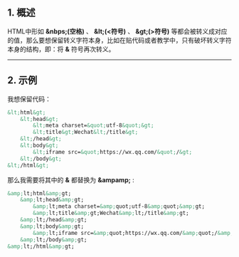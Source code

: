 ## 1. 概述 ##
HTML中形如 **&amp;nbps;(空格)** 、 **&amp;lt;(<符号)** 、 **&amp;gt;(>符号)** 等都会被转义成对应的值，那么要想保留转义字符本身，比如在贴代码或者教学中，只有破坏转义字符本身的结构，即：将 **&** 符号再次转义。

---
## 2. 示例 ##
我想保留代码：

```html
&lt;html&gt;
    &lt;head&gt;
        &lt;meta charset=&quot;utf-8&quot;&gt;
        &lt;title&gt;Wechat&lt;/title&gt;
    &lt;/head&gt;
    &lt;body&gt;
        &lt;iframe src=&quot;https://wx.qq.com/&quot;/&gt;
    &lt;/body&gt; 
&lt;/html&gt;
```
那么我需要将其中的 **&** 都替换为 **&ampamp;** :

```html
&amp;lt;html&amp;gt;
    &amp;lt;head&amp;gt;
        &amp;lt;meta charset=&amp;quot;utf-8&amp;quot;&amp;gt;
        &amp;lt;title&amp;gt;Wechat&amp;lt;/title&amp;gt;
    &amp;lt;/head&amp;gt;
    &amp;lt;body&amp;gt;
        &amp;lt;iframe src=&amp;quot;https://wx.qq.com/&amp;quot;/&amp;gt;
    &amp;lt;/body&amp;gt;
&amp;lt;/html&amp;gt;
```
